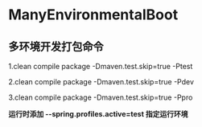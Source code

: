 # ManyEnvironmentalBoot

## 多环境开发打包命令


1.clean compile package -Dmaven.test.skip=true -Ptest

2.clean compile package -Dmaven.test.skip=true -Pdev

3.clean compile package -Dmaven.test.skip=true -Ppro


**运行时添加 --spring.profiles.active=test 指定运行环境**